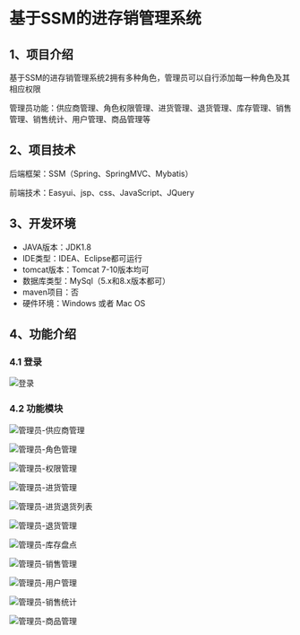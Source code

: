# 基于SSM的进存销管理系统



## 1、项目介绍

基于SSM的进存销管理系统2拥有多种角色，管理员可以自行添加每一种角色及其相应权限

管理员功能：供应商管理、角色权限管理、进货管理、退货管理、库存管理、销售管理、销售统计、用户管理、商品管理等


## 2、项目技术

后端框架：SSM（Spring、SpringMVC、Mybatis）

前端技术：Easyui、jsp、css、JavaScript、JQuery

## 3、开发环境

- JAVA版本：JDK1.8
- IDE类型：IDEA、Eclipse都可运行
- tomcat版本：Tomcat 7-10版本均可
- 数据库类型：MySql（5.x和8.x版本都可） 
- maven项目：否
- 硬件环境：Windows 或者 Mac OS


## 4、功能介绍

### 4.1 登录

![登录](https://project-images-1256969109.cos.ap-chongqing.myqcloud.com/Typora-Images/202208081236758.jpg)

### 4.2 功能模块

![管理员-供应商管理 ](C:/Users/X/Desktop/%E4%B8%B4%E6%97%B6/%E8%A7%86%E9%A2%91+%E6%88%AA%E5%9B%BE/%E7%AE%A1%E7%90%86%E5%91%98-%E4%BE%9B%E5%BA%94%E5%95%86%E7%AE%A1%E7%90%86%20.jpg)

![管理员-角色管理](https://project-images-1256969109.cos.ap-chongqing.myqcloud.com/Typora-Images/202208081236616.jpg)

![管理员-权限管理](https://project-images-1256969109.cos.ap-chongqing.myqcloud.com/Typora-Images/202208081236436.jpg)

![管理员-进货管理](https://project-images-1256969109.cos.ap-chongqing.myqcloud.com/Typora-Images/202208081236635.jpg)

![管理员-进货退货列表](https://project-images-1256969109.cos.ap-chongqing.myqcloud.com/Typora-Images/202208081236640.jpg)

![管理员-退货管理](https://project-images-1256969109.cos.ap-chongqing.myqcloud.com/Typora-Images/202208081237275.jpg)

![管理员-库存盘点](https://project-images-1256969109.cos.ap-chongqing.myqcloud.com/Typora-Images/202208081237565.jpg)

![管理员-销售管理](https://project-images-1256969109.cos.ap-chongqing.myqcloud.com/Typora-Images/202208081237645.jpg)

![管理员-用户管理](https://project-images-1256969109.cos.ap-chongqing.myqcloud.com/Typora-Images/202208081237864.jpg)

![管理员-销售统计](https://project-images-1256969109.cos.ap-chongqing.myqcloud.com/Typora-Images/202208081237080.jpg)

![管理员-商品管理](https://project-images-1256969109.cos.ap-chongqing.myqcloud.com/Typora-Images/202208081238163.jpg)


